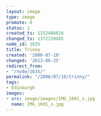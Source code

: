 ```yaml
---
layout: image
type: image
promote: 0
status: 1
created_ts: 1152486016
changed_ts: 1372159485
node_id: 1635
title: Trinny
created: '2006-07-10'
changed: '2013-06-25'
redirect_from:
- "/node/1635/"
permalink: "/2006/07/10/trinny/"
tags:
- Edinburgh
images:
- src: image/images/IMG_1601_s.jpg
  name: IMG_1601_s.jpg
---
```


